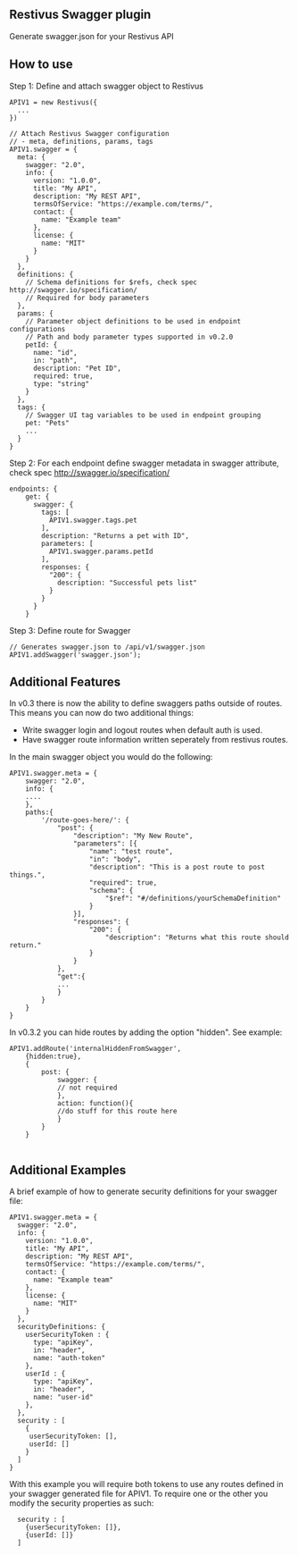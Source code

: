 ## Restivus Swagger plugin

Generate swagger.json for your Restivus API

## How to use

Step 1: Define and attach swagger object to Restivus

```
APIV1 = new Restivus({
  ...
})

// Attach Restivus Swagger configuration
// - meta, definitions, params, tags
APIV1.swagger = {
  meta: {
    swagger: "2.0",
    info: {
      version: "1.0.0",
      title: "My API",
      description: "My REST API",
      termsOfService: "https://example.com/terms/",
      contact: {
        name: "Example team"
      },
      license: {
        name: "MIT"
      }
    }
  },
  definitions: {
    // Schema definitions for $refs, check spec http://swagger.io/specification/
    // Required for body parameters
  },
  params: {
    // Parameter object definitions to be used in endpoint configurations
    // Path and body parameter types supported in v0.2.0 
    petId: {
      name: "id",
      in: "path",
      description: "Pet ID",
      required: true,
      type: "string"
    }
  },
  tags: {
    // Swagger UI tag variables to be used in endpoint grouping
    pet: "Pets"
    ...
  }
}
```

Step 2: For each endpoint define swagger metadata in swagger attribute, check spec http://swagger.io/specification/

```
endpoints: {
    get: {
      swagger: {
        tags: [
          APIV1.swagger.tags.pet
        ],
        description: "Returns a pet with ID",
        parameters: [
          APIV1.swagger.params.petId
        ],
        responses: {
          "200": {
            description: "Successful pets list"
          }
        }
      }
    }
```

Step 3: Define route for Swagger

```
// Generates swagger.json to /api/v1/swagger.json
APIV1.addSwagger('swagger.json');
```


## Additional Features

In v0.3 there is now the ability to define swaggers paths outside of routes. This means you can now do two additional things:
 - Write swagger login and logout routes when default auth is used.
 - Have swagger route information written seperately from restivus routes.
 
In the main swagger object you would do the following:

```
APIV1.swagger.meta = {
    swagger: "2.0",
    info: {
    ....
    },
    paths:{
        '/route-goes-here/': {
            "post": {
                "description": "My New Route",
                "parameters": [{
                    "name": "test route",
                    "in": "body",
                    "description": "This is a post route to post things.",
                    "required": true,
                    "schema": {
                        "$ref": "#/definitions/yourSchemaDefinition"
                    }
                }],
                "responses": {
                    "200": {
                        "description": "Returns what this route should return."
                    }
                }
            },
            "get":{
            ...
            }
        }
    }
}
```

In v0.3.2 you can hide routes by adding the option "hidden". See example:

```
APIV1.addRoute('internalHiddenFromSwagger',
    {hidden:true},
    {
        post: {
            swagger: {
            // not required
            },
            action: function(){
            //do stuff for this route here
            }
        }    
    }
    
```  

## Additional Examples

A brief example of how to generate security definitions for your swagger file:

```
APIV1.swagger.meta = {
  swagger: "2.0",
  info: {
    version: "1.0.0",
    title: "My API",
    description: "My REST API",
    termsOfService: "https://example.com/terms/",
    contact: {
      name: "Example team"
    },
    license: {
      name: "MIT"
    }
  },
  securityDefinitions: {
    userSecurityToken : {
      type: "apiKey",
      in: "header",
      name: "auth-token"
    },
    userId : {
      type: "apiKey",
      in: "header",
      name: "user-id"
    },
  },
  security : [
    {
     userSecurityToken: [],
     userId: []
    }
  ]
}
```

With this example you will require both tokens to use any routes defined in your swagger generated file for APIV1. To require one or the other you modify the security properties as such:

 
```
  security : [
    {userSecurityToken: []},
    {userId: []}
  ]

```
